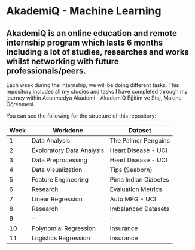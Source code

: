 # AkademiQ - Machine Learning
AkademiQ is an online education and remote internship program which lasts 6 months including a lot of studies, researches and works whilst networking with future professionals/peers.
---
Each week during the internship, we will be doing different tasks. This repository includes all my studies and tasks I have completed through my journey within Acunmedya Akademi - AkademiQ Eğitim ve Staj, Makine Öğrenmesi.

You can see the following for the structure of this repository:

| Week    | Workdone | Dataset |
| -------- | ------- | ------- |
| 1  | Data Analysis | The Palmer Penguins |
| 2  | Exploratory Data Analysis | Heart Disease - UCI |
| 3  | Data Preprocessing | Heart Disease - UCI |
| 4  | Data Visualization | Tips (Seaborn) |
| 5  | Feature Engineering | Pima Indian Diabetes |
| 6  | Research | Evaluation Metrics |
| 7  | Linear Regression | Auto MPG - UCI |
| 8  | Research | Imbalanced Datasets |
| 9  | - | - |
| 10  | Polynomial Regression | Insurance |
| 11  | Logistics Regression | Insurance |
